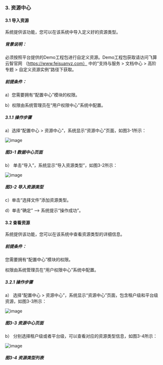 ### 3. 资源中心

#### 3.1 导入资源

系统提供该功能，您可以在该系统中导入定义好的资源类型。

##### 背景说明：

必须按照平台提供的Demo工程包进行自定义资源。Demo工程包获取请访问飞算云智官网 （https://www.feisuanyz.com） 中的“支持与服务 > 文档中心 > 高阶专题 > 自定义资源实例”路径下获取。

##### 前提条件：

a）您需要拥有“配置中心”模块的权限。

b）权限由系统管理员在“用户权限中心”系统中配置。

##### 3.1.1 操作步骤

a）选择“配置中心 > 资源中心”，系统显示“资源中心”页面，如图3-1所示：

![image](https://user-images.githubusercontent.com/79617492/170234754-3460b1c9-c2fc-4dc5-b4b9-76418b8e5154.png)

##### 图3-1 数据中心页面

b） 单击“导入”，系统显示“导入资源类型”，如图3-2所示：

![image](https://user-images.githubusercontent.com/79617492/170234775-b70252eb-74a2-4e0c-b72d-7aaf64cf2034.png)

##### 图3-2 导入资源类型

c）单击“选择文件”添加资源类型。

d）单击“确定” --> 系统提示“操作成功”。

#### 3.2 查看资源

系统提供该功能，您可以在该系统中查看资源类型的详细信息。

##### 前提条件：

您需要拥有“配置中心”模块的权限。

权限由系统管理员在“用户权限中心”系统中配置。

##### 3.2.1 操作步骤

a） 选择“配置中心 > 资源中心”，系统显示“资源中心”页面，包含租户级和平台级资源，如图3-3所示：

![image](https://user-images.githubusercontent.com/79617492/170234817-71d4b6ad-9abf-42fc-917d-cff808f25084.png)

##### 图3-3 资源中心页面

b） 分别选择租户级或者平台级，可以查看对应的资源类型信息，如图3-4所示：

![image](https://user-images.githubusercontent.com/79617492/170234834-10310713-1de0-45ab-89f4-e540f5ba1e17.png)

##### 图3-4 资源类型列表
